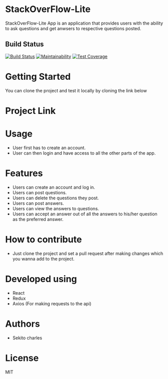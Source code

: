 # StackOverFlow-Lite
StackOverFlow-Lite App is an application that provides users with the ability to ask questions and get anwsers to respective questions posted.

## Build Status
[![Build Status](https://travis-ci.com/bozicschucky/StackoverFlow-lite-React.svg?branch=develop)](https://travis-ci.com/bozicschucky/StackoverFlow-lite-React)
[![Maintainability](https://api.codeclimate.com/v1/badges/f735a4434c3913763ad8/maintainability)](https://codeclimate.com/github/bozicschucky/StackoverFlow-lite-React/maintainability)
[![Test Coverage](https://api.codeclimate.com/v1/badges/f735a4434c3913763ad8/test_coverage)](https://codeclimate.com/github/bozicschucky/StackoverFlow-lite-React/test_coverage)

# Getting Started

You can clone the project and test it locally by cloning the link below
<!-- The link is [StackOverFlow-Lite](https://github.com/bozicschucky/Frontend-Challenge-4-Fetch-api-) -->

# Project Link
 <!-- Visit the hosted verion [StackOverFlow-Lite](https://stackoverflowlite1ui.herokuapp.com/home.html) -->

# Usage
 - User first has to create an account.
 - User can then login and have access to all the other parts of the app.


# Features
 - Users can create an account and log in.
 - Users can post questions.
 - Users can delete the questions they post.
 - Users can post answers.
 - Users can view the answers to questions.
 - Users can accept an answer out of all the answers to his/her question as the preferred answer.


# How to contribute
- Just clone the project and set a pull request after making changes which you wanna add to the project.




# Developed using
 - React
 - Redux
 - Axios (For making requests to the api)


# Authors
 - Sekito charles

# License
MIT



